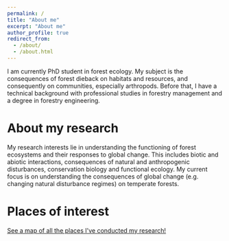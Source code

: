 ```yaml
---
permalink: /
title: "About me"
excerpt: "About me"
author_profile: true
redirect_from: 
  - /about/
  - /about.html
---
```


I am currently PhD student in forest ecology. My subject is the consequences of forest dieback on habitats and resources, and consequently on communities, especially arthropods.
Before that, I have a technical background with professional studies in forestry management and a degree in forestry engineering. 

About my research
======
My research interests lie in understanding the functioning of forest ecosystems and their responses to global change. This includes biotic and abiotic interactions, consequences of natural and anthropogenic disturbances, conservation biology and functional ecology. My current focus is on understanding the consequences of global change (e.g. changing natural disturbance regimes) on temperate forests.

Places of interest
======

<p style="text-decoration:underline;"><a href="/activity_map.html">See a map of all the places I've conducted my research!</a></p>